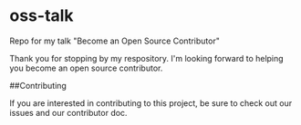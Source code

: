 # oss-talk
Repo for my talk "Become an Open Source Contributor"

Thank you for stopping by my respository. I'm looking forward to helping you become an open source contributor.

##Contributing

If you are interested in contributing to this project, be sure to check out our issues and our contributor doc.


